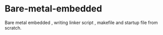 # Bare-metal-embedded
Bare metal embedded , writing linker script , makefile and startup file from scratch.
